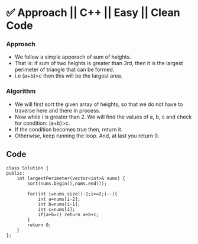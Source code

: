 # ✅ Approach || C++ || Easy || Clean Code
### Approach
* We follow a simple apporach of sum of heights.
* That is: if sum of two heights is greater than 3rd, then it is the largest perimeter of triangle that can be formed.
* i.e (a+b)>c then this will be the largest area.


### Algorithm
 * We will first sort the given array of heights, so that we do not have to traverse here and there in process.
 * Now while i is greater than 2. We will find the values of a, b, c and check for condition: (a+b)>c.
 * If the condition becomes true then, return it.
 * Otherwise, keep running the loop. And, at last you return 0.
 
 ## Code
 
	  

```
class Solution {
public:
    int largestPerimeter(vector<int>& nums) {
        sort(nums.begin(),nums.end());
        
        for(int i=nums.size()-1;i>=2;i--){
            int a=nums[i-2];
            int b=nums[i-1];
            int c=nums[i];
            if(a+b>c) return a+b+c;
        }
        return 0;
    }
};
```
